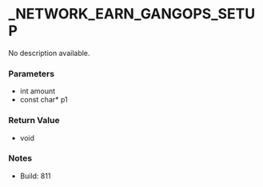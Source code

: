# _NETWORK_EARN_GANGOPS_SETUP

No description available.

### Parameters
* int amount
* const char* p1

### Return Value
* void

### Notes
* Build: 811

